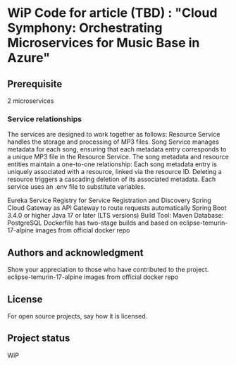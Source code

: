 # WiP Code for article (TBD) : "Cloud Symphony: Orchestrating Microservices for Music Base in Azure"



## Prerequisite

2 microservices

### Service relationships

The services are designed to work together as follows:
Resource Service handles the storage and processing of MP3 files.
Song Service manages metadata for each song, ensuring that each metadata entry corresponds to a unique MP3 file in the Resource Service.
The song metadata and resource entities maintain a one-to-one relationship:
Each song metadata entry is uniquely associated with a resource, linked via the resource ID.
Deleting a resource triggers a cascading deletion of its associated metadata.
Each service uses an .env file to substitute variables.

Eureka Service Registry for Service Registration and Discovery
Spring Cloud Gateway as API Gateway to route requests automatically
Spring Boot 3.4.0 or higher
Java 17 or later (LTS versions)
Build Tool: Maven
Database: PostgreSQL
Dockerfile has two-stage builds and based on eclipse-temurin-17-alpine images from official docker repo


## Authors and acknowledgment
Show your appreciation to those who have contributed to the project.
eclipse-temurin-17-alpine images from official docker repo

## License
For open source projects, say how it is licensed.

## Project status
WiP